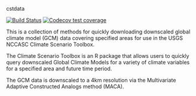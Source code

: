 cstdata

[![Build Status](https://travis-ci.com/WilliamsTravis/cstdata.svg?branch=master)](https://travis-ci.com/WilliamsTravis/cstdata)
[![Codecov test coverage](https://codecov.io/gh/WilliamsTravis/cstdata/branch/master/graph/badge.svg)](https://codecov.io/gh/WilliamsTravis/cstdata?branch=master)

This is a collection of methods for quickly downloading downscaled global climate model (GCM) data covering specified areas for 
use in the USGS NCCASC Climate Scenario Toolbox.

The Climate Scenario Toolbox is an R package that allows users to quickly query downscaled Global Climate Models for
a variety of climate variables for a specified area and future time period. 

The GCM data is downscaled to a 4km resolution via the Multivariate Adaptive Constructed Analogs method (MACA). 

